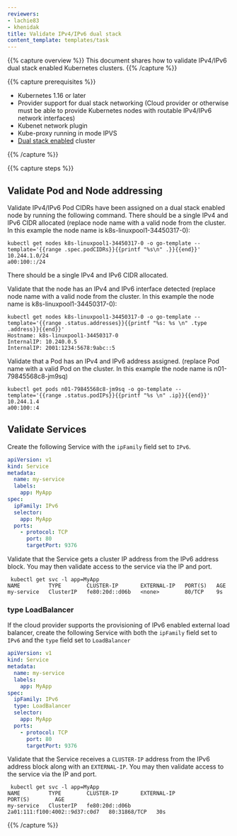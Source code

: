 ```yaml
---
reviewers:
- lachie83
- khenidak
title: Validate IPv4/IPv6 dual stack
content_template: templates/task
---
```


{{% capture overview %}}
This document shares how to validate IPv4/IPv6 dual stack enabled Kubernetes clusters.
{{% /capture %}}

{{% capture prerequisites %}}

* Kubernetes 1.16 or later
* Provider support for dual stack networking (Cloud provider or otherwise must be able to provide Kubernetes nodes with routable IPv4/IPv6 network interfaces)
* Kubenet network plugin
* Kube-proxy running in mode IPVS
* [Dual stack enabled](/docs/concepts/cluster-administration/networking/#enable-ipv4-ipv6-dual-stack) cluster

{{% /capture %}}

{{% capture steps %}}

## Validate Pod and Node addressing

Validate IPv4/IPv6 Pod CIDRs have been assigned on a dual stack enabled node by running the following command. There should be a single IPv4 and IPv6 CIDR allocated (replace node name with a valid node from the cluster. In this example the node name is k8s-linuxpool1-34450317-0):

```shell
kubectl get nodes k8s-linuxpool1-34450317-0 -o go-template --template='{{range .spec.podCIDRs}}{{printf "%s\n" .}}{{end}}'
10.244.1.0/24
a00:100::/24
```
There should be a single IPv4 and IPv6 CIDR allocated.

Validate that the node has an IPv4 and IPv6 interface detected (replace node name with a valid node from the cluster. In this example the node name is k8s-linuxpool1-34450317-0): 
```shell
kubectl get nodes k8s-linuxpool1-34450317-0 -o go-template --template='{{range .status.addresses}}{{printf "%s: %s \n" .type .address}}{{end}}'
Hostname: k8s-linuxpool1-34450317-0
InternalIP: 10.240.0.5
InternalIP: 2001:1234:5678:9abc::5
```

Validate that a Pod has an IPv4 and IPv6 address assigned. (replace Pod name with a valid Pod on the cluster. In this example the node name is n01-79845568c8-jm9sq)
```shell
kubectl get pods n01-79845568c8-jm9sq -o go-template --template='{{range .status.podIPs}}{{printf "%s \n" .ip}}{{end}}'
10.244.1.4
a00:100::4
```

## Validate Services

Create the following Service with the `ipFamily` field set to `IPv6`.

```yaml
apiVersion: v1
kind: Service
metadata:
  name: my-service
  labels:
    app: MyApp
spec:
  ipFamily: IPv6
  selector:
    app: MyApp
  ports:
    - protocol: TCP
      port: 80
      targetPort: 9376
```

Validate that the Service gets a cluster IP address from the IPv6 address block. You may then validate access to the service via the IP and port.
```
 kubectl get svc -l app=MyApp
NAME         TYPE        CLUSTER-IP       EXTERNAL-IP   PORT(S)   AGE
my-service   ClusterIP   fe80:20d::d06b   <none>        80/TCP    9s
```

### type LoadBalancer

If the cloud provider supports the provisioning of IPv6 enabled external load balancer, create the following Service with both the `ipFamily` field set to `IPv6` and the `type` field set to `LoadBalancer`

```yaml
apiVersion: v1
kind: Service
metadata:
  name: my-service
  labels:
    app: MyApp
spec:
  ipFamily: IPv6
  type: LoadBalancer
  selector:
    app: MyApp
  ports:
    - protocol: TCP
      port: 80
      targetPort: 9376
```

Validate that the Service receives a `CLUSTER-IP` address from the IPv6 address block along with an `EXTERNAL-IP`. You may then validate access to the service via the IP and port. 
```
 kubectl get svc -l app=MyApp
NAME         TYPE        CLUSTER-IP       EXTERNAL-IP                     PORT(S)        AGE
my-service   ClusterIP   fe80:20d::d06b   2a01:111:f100:4002::9d37:c0d7   80:31868/TCP   30s
```

{{% /capture %}}


